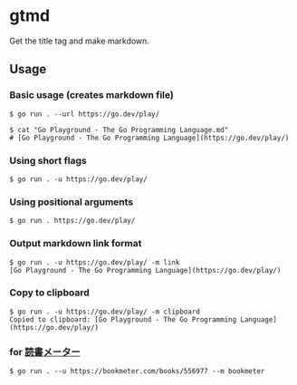 # gtmd
Get the title tag and make markdown.

## Usage

### Basic usage (creates markdown file)
```shell
$ go run . --url https://go.dev/play/

$ cat "Go Playground - The Go Programming Language.md"
# [Go Playground - The Go Programming Language](https://go.dev/play/)
```

### Using short flags
```shell
$ go run . -u https://go.dev/play/
```

### Using positional arguments
```shell
$ go run . https://go.dev/play/
```

### Output markdown link format
```shell
$ go run . -u https://go.dev/play/ -m link
[Go Playground - The Go Programming Language](https://go.dev/play/)
```

### Copy to clipboard
```shell
$ go run . -u https://go.dev/play/ -m clipboard
Copied to clipboard: [Go Playground - The Go Programming Language](https://go.dev/play/)
```

### for [読書メーター](https://bookmeter.com)
```shell
$ go run . --u https://bookmeter.com/books/556977 --m bookmeter
```
